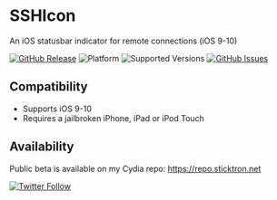 # SSHIcon
An iOS statusbar indicator for remote connections (iOS 9-10)

[![GitHub Release](https://img.shields.io/github/release/sticktron/sshicon.svg)](https://github.com/sticktron/sshicon/releases)
![Platform](https://img.shields.io/badge/platform-iOS-lightgrey.svg)
![Supported Versions](https://img.shields.io/badge/supports-iOS_9--10-lightgrey.svg)
[![GitHub Issues](https://img.shields.io/github/issues/sticktron/sshicon.svg)](https://github.com/sticktron/sshicon/issues)

## Compatibility

- Supports iOS 9-10
- Requires a jailbroken iPhone, iPad or iPod Touch

## Availability
Public beta is available on my Cydia repo: https://repo.sticktron.net

[![Twitter Follow](https://img.shields.io/twitter/follow/sticktron.svg?style=social&label=Follow)](http://twitter.com/sticktron)
